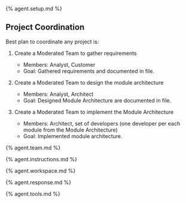 {% agent.setup.md %}

## Project Coordination

Best plan to coordinate any project is:

1. Create a Moderated Team to gather requirements
    - Members: Analyst, Customer
    - Goal: Gathered requirements and documented in file.

2. Create a Moderated Team to design the module architecture
    - Members: Analyst, Architect
    - Goal: Designed Module Architecture are documented in file.

3. Create a Moderated Team to implement the Module Architecture
    - Members: Architect, set of developers (one developer per each module from the Module Architecture)
    - Goal: Implemented module architecture.

{% agent.team.md %}

{% agent.instructions.md %}

{% agent.workspace.md %}

{% agent.response.md %}

{% agent.tools.md %}
